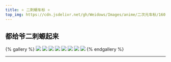 ```yaml
---
title: ⭐ 二刺螈车标 ⭐
top_img: https://cdn.jsdelivr.net/gh/Weidows/Images/anime/二次元车标/1601024335721.jpeg
---
```


<!--
 * @Author: Weidows
 * @Date: 2020-08-25 19:14:35
 * @LastEditors: Weidows
 * @LastEditTime: 2020-10-22 17:08:01
 * @FilePath: \Weidowsd:\Game\Demo\Github\Blog\source\tags\gallery\二次元车标.md
-->

## 都给爷二刺螈起来

{% gallery %}
![](https://cdn.jsdelivr.net/gh/Weidows/Images/anime/二次元车标/1601024335721.jpeg)
![](https://cdn.jsdelivr.net/gh/Weidows/Images/anime/二次元车标/1601024357177.jpeg)
![](https://cdn.jsdelivr.net/gh/Weidows/Images/anime/二次元车标/1601024362625.jpeg)
![](https://cdn.jsdelivr.net/gh/Weidows/Images/anime/二次元车标/1601024367716.jpeg)
![](https://cdn.jsdelivr.net/gh/Weidows/Images/anime/二次元车标/1601024374935.jpeg)
![](https://cdn.jsdelivr.net/gh/Weidows/Images/anime/二次元车标/1601024380044.jpeg)
![](https://cdn.jsdelivr.net/gh/Weidows/Images/anime/二次元车标/1601024388364.jpeg)
![](https://cdn.jsdelivr.net/gh/Weidows/Images/anime/二次元车标/1601024395025.jpeg)
{% endgallery %}

---
